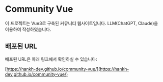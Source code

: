 # Community Vue

이 프로젝트는 Vue3로 구축된 커뮤니티 웹사이트입니다. LLM(ChatGPT, Claude)을 이용하여 작성하였습니다.

## 배포된 URL

배포된 URL은 아래 링크에서 확인하실 수 있습니다:

[https://hankh-dev.github.io/community-vue/](https://hankh-dev.github.io/community-vue/)

<!-- ## 기능 소개

- **게시판**: 사용자들이 자유롭게 글을 작성하고 댓글을 남길 수 있습니다.
- **실시간 채팅**: 회원들 간의 실시간 소통이 가능합니다.
- **프로필 관리**: 개인 프로필을 수정하고 관리할 수 있습니다. -->

<!-- ## 설치 및 실행 방법

로컬에서 애플리케이션을 실행하려면 다음 단계를 따라주세요:

```bash
# 리포지토리 클론
git clone https://github.com/hankh-dev/community-vue.git

# 디렉토리 이동
cd community-vue

# 의존성 설치
npm install

# 애플리케이션 실행
npm run dev -->
